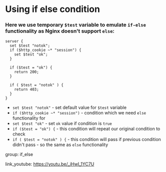 # Using if else condition

### Here we use temporary `$test` variable to emulate `if-else` functionality as Nginx doesn't support `else`:

```nginx
server {
  set $test "notok";
  if ($http_cookie ~* "session") {
    set $test "ok";
  }
  
  if ($test = "ok") {
    return 200;
  }
  
  if ( $test = "notok" ) {
    return 403;
  }
}
```

- `set $test "notok"` - set default value for `$test` variable
- `if ($http_cookie ~* "session")` - condition which we need `else` functionality for
- `set $test "ok"` - set `ok` value if condition is `true`
- `if ($test = "ok") {` - this condition will repeat our original condition to check
- `if ( $test = "notok" ) {` - this condition will pass if previous condition didn't pass - so the same as `else` functionality

group: if_else


link_youtube: https://youtu.be/_iHwI_1YC7U
